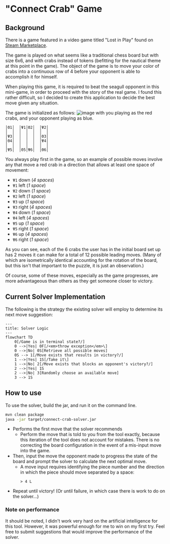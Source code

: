 # "Connect Crab" Game


## Background

There is a game featured in a video game titled "Lost in Play" found on [Steam Marketplace](https://store.steampowered.com/app/1328840/Lost_in_Play/).

The game is played on what seems like a traditional chess board but with size 6x6, and with crabs instead of tokens (befitting for the nautical theme at this point in the game).
The object of the game is to move your color of crabs into a continuous row of 4 before your opponent is able to accomplish it for himself.

When playing this game, it is required to beat the seagull opponent in this mini-game, in order to proceed with the story of the real game.
I found this rather difficult, so I decided to create this application to decide the best move given any situation.

The game is initialized as follows:
![image](https://user-images.githubusercontent.com/8107121/218284695-61c8371b-81b6-47d7-b069-7263f5d10cec.png)
with you playing as the red crabs, and your opponent playing as blue.

```
│Θ1│  │Ψ1│Θ2│  │Ψ2│ 
│  │  │  │  │  │  │
│Ψ3│  │  │  │  │Θ3│
│Θ4│  │  │  │  │Ψ4│
│  │  │  │  │  │  │
│Ψ5│  │Θ5│Ψ6│  │Θ6│
```

You always play first in the game, so an example of possible moves involve any that move a red crab in a direction that allows at least one space of movement:

* `Ψ1` down (_4 spaces_)
* `Ψ1` left (_1 space_)
* `Ψ2` down (_1 space_)
* `Ψ2` left (_1 space_)
* `Ψ3` up (_1 space_)
* `Ψ3` right (_4 spaces_)
* `Ψ4` down (_1 space_)
* `Ψ4` left (_4 spaces_)
* `Ψ5` up (_1 space_)
* `Ψ5` right (_1 space_)
* `Ψ6` up (_4 spaces_)
* `Ψ6` right (_1 space_)

As you can see, each of the 6 crabs the user has in the initial board set up has 2 moves it can make for a total of 12 possible leading moves. (Many of which are isometrically identical accounting for the rotation of the board, but this isn't that important to the puzzle, it is just an observation.)

Of course, some of these moves, especially as the game progresses, are more advantageous than others as they get someone closer to victory.

## Current Solver Implementation

The following is the strategy the existing solver will employ to determine its next move suggestion:

```mermaid
---
title: Solver Logic
---
flowchart TD
    0[/Game is in terminal state?/]
    0 -->|Yes| 0F[/<em>throw exception</em>\]
    0 -->|No| 0S[Retrieve all possible moves]
    0S --> 1[/Move exists that results in victory?/]
    1 -->|Yes| 1S[/Take it\]
    1 -->|No| 2[/Move exists that blocks an opponent's victory?/]
    2 -->|Yes| 1S
    2 -->|No| 3[Randomly choose an available move]
    3 --> 1S
```

## How to use

To use the solver, build the jar, and run it on the command line.

```sh
mvn clean package
java -jar target/connect-crab-solver.jar
```

* Performs the first move that the solver recommends
    * Perform the move that is told to you from the tool exactly, because this iteration of the tool does not account for mistakes. There is no correcting the board configuration in the event of a mis-input move into the game.
* Then, input the move the opponent made to progress the state of the board and prompt the solver to calculate the next optimal move.
    * A move input requires identifying the piece number and the direction in which the piece should move separated by a space:
        ```
        > 4 L
        ```
* Repeat until victory! (Or until failure, in which case there is work to do on the solver…)

### Note on performance

It should be noted, I didn't work very hard on the artificial intelligence for this tool.
However, it was powerful enough for me to win on my first try.
Feel free to submit suggestions that would improve the performance of the solver.
